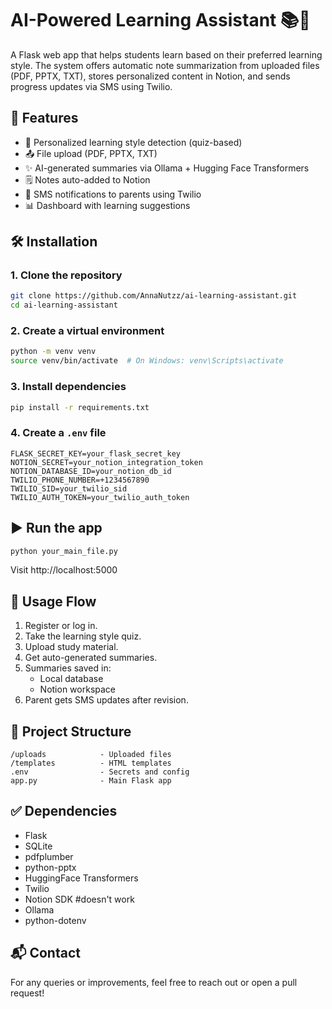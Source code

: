 # AI-Powered Learning Assistant 📚🤖

A Flask web app that helps students learn based on their preferred learning style. The system offers automatic note summarization from uploaded files (PDF, PPTX, TXT), stores personalized content in Notion, and sends progress updates via SMS using Twilio.

## 🔧 Features

- 🧠 Personalized learning style detection (quiz-based)
- 📤 File upload (PDF, PPTX, TXT)
- ✨ AI-generated summaries via Ollama + Hugging Face Transformers
- 🗒️ Notes auto-added to Notion
- 📲 SMS notifications to parents using Twilio
- 📊 Dashboard with learning suggestions

## 🛠️ Installation

### 1. Clone the repository

```bash
git clone https://github.com/AnnaNutzz/ai-learning-assistant.git
cd ai-learning-assistant
```

### 2. Create a virtual environment

```bash
python -m venv venv
source venv/bin/activate  # On Windows: venv\Scripts\activate
```

### 3. Install dependencies

```bash
pip install -r requirements.txt
```

### 4. Create a `.env` file

```env
FLASK_SECRET_KEY=your_flask_secret_key
NOTION_SECRET=your_notion_integration_token
NOTION_DATABASE_ID=your_notion_db_id
TWILIO_PHONE_NUMBER=+1234567890
TWILIO_SID=your_twilio_sid
TWILIO_AUTH_TOKEN=your_twilio_auth_token
```

## ▶️ Run the app

```bash
python your_main_file.py
```

Visit http://localhost:5000

## 📝 Usage Flow

1. Register or log in.
2. Take the learning style quiz.
3. Upload study material.
4. Get auto-generated summaries.
5. Summaries saved in:
   - Local database
   - Notion workspace
6. Parent gets SMS updates after revision.

## 📁 Project Structure

```
/uploads            - Uploaded files
/templates          - HTML templates
.env                - Secrets and config
app.py              - Main Flask app
```

## ✅ Dependencies

- Flask
- SQLite
- pdfplumber
- python-pptx
- HuggingFace Transformers
- Twilio
- Notion SDK      #doesn't work
- Ollama
- python-dotenv

## 📬 Contact

For any queries or improvements, feel free to reach out or open a pull request!
